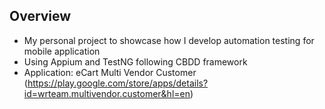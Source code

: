 ## Overview
- My personal project to showcase how I develop automation testing for mobile application
- Using Appium and TestNG following CBDD framework
- Application: eCart Multi Vendor Customer (https://play.google.com/store/apps/details?id=wrteam.multivendor.customer&hl=en)
